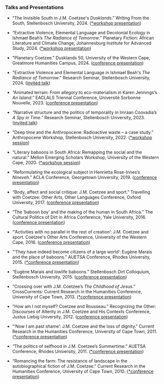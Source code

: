 ### Talks and Presentations

- “The Invisible South in J.M. Coetzee's _Dusklands_.” Writing From the South, Stellenbosch University, 2024. ([\*workshop presentation]())

- “Extractive Violence, Elemental Language and Decolonial Ecology in Ishmael Beah’s _The Radiance of Tomorrow_.” Planetary Fiction: African Literature and Climate Change, Johannesburg Institute for Advanced Study, 2024. ([\*workshop presentation]())

- "Planetary Coetzee." Dusklands 50, University of the Western Cape, Greatmore Humanities Campus, 2024. ([conference presentation](https://www.facebook.com/download/737216835248781/Dusklands50_finalprogramme.pdf?av=308500044&eav=Afal8BXCOUyUzyfEVejpVhSdvc0JpCP2eroOMy1bpYtcixtmjz-oAZddZAFIMwjwpCE&paipv=0&hash=AcqGlbhFR7Di7zHuzSg&__cft__[0]=AZWCeknonHsXceLHTm0SOo6sIvGW4WcfT8efdQllhfz9nBdC1yRayDe3DPMVI7A1q9qYQjGtYHVNRCdA5voCyB-iz2peXqcAUF0lclgq3AB49HpxJItkUHrdywB_F7Fi86NN1ZqK6Cr7WlOREjzKdpFkw-ns71oiTyypZlm_eeyLfsY-4FAPt0dXX9LcJVdjJs2--ZXREv7lEu3x4xv3qtuBikNOIsEYFkyrkOMkO7oIQQ&__tn__=H-R))

- "Extractive Violence and Elemental Language in Ishmael Beah's _The Radiance of Tomorrow_." Research Seminar, Stellenbosch University, 2024. ([invited talk](https://www0.sun.ac.za/english/blog/2024/02/26/research-seminar-2/))

- “Animated terrain: From allegory to eco-materialism in Karen Jennings’s _An Island_.” EACLALS Triennal Conference, Université Sorbonne Nouvelle, 2023. ([conference presentation](https://eaclals2023.sciencesconf.org/))

- “Narrative structure and the politics of temporality in Imraan Coovadia’s _A Spy in Time_.” Research Seminar, Stellenbosch University, 2023. ([invited talk](https://www.linkedin.com/feed/update/urn:li:activity:7054738664991465472/))

- “Deep time and the Anthropocene: Radioactive waste – a case study.” Anthropocene Workshop, Stellenbosch University, 2022. ([\*workshop session]())

- “Literary baboons in South Africa: Remapping the social and the natural.” Mellon Emerging Scholars Workshop, University of the Western Cape, 2020. ([\*workshop session]())

- “Reformulating the ecological subject in Henrietta Rose-Innes’s _Nineveh_.” ACLA Conference, Georgetown University, 2019. ([conference presentation](chrome-extension://efaidnbmnnnibpcajpcglclefindmkaj/https://www.acla.org/sites/default/files/files/ACLA_2019_ProgramGuide.pdf))

- “Body, affect and social critique: J.M. Coetzee and sport.” Travelling with Coetzee: Other Arts, Other Languages Conference, Oxford University, 2017. ([conference presentation](https://africainwords.com/2017/09/03/event-travelling-with-coetzee-29-sept-1-oct-2017-oxford/))

- “The ‘baboon boy’ and the making of the human in South Africa.” The Cultural Politics of Dirt in Africa Conference, Yale University, 2016. ([conference presentation](https://african.macmillan.yale.edu/event/workshop-cultural-politics-dirt-africa))

- “‘Activities with no parallel in the rest of creation’: J.M. Coetzee and sport. Coetzee's Other Arts Conference, University of the Western Cape, 2016. ([conference presentation](http://www.coetzeecollective.net/events-2016.html))

- “‘They have indeed become citizens of a large world’: Eugène Marais and the place of baboons.” AUETSA Conference, Rhodes University, 2015. ([\*conference presentation]())

- “Eugène Marais and lowlife baboons.” Stellenbosch Dirt Colloquium, Stellenbosch University, 2015. ([conference presentation](https://africainwords.com/2015/04/02/review-stellenbosch-dirt-colloquium-march-2015/))

- “Crossing over with J.M. Coetzee’s _The Childhood of Jesus_.” CrossCurrents: Current Research in the Humanities Conference, University of Cape Town, 2013. ([\*conference presentation]())

- “How am I not myself? Coetzee and Rousseau.” Recognizing the Other: Discourses of Alterity in J.M. Coetzee and His Contexts Conference, Justus Liebig University, 2012. ([conference presentation](chrome-extension://efaidnbmnnnibpcajpcglclefindmkaj/https://gretaolsonorg.files.wordpress.com/2017/05/programmcoetzee.pdf))

- “‘Now I am past shame’: J.M. Coetzee and the loss of dignity.” Current Research in the Humanities Conference, University of Cape Town, 2011. ([\*conference presentation]())

- “The politics of selfhood in J.M. Coetzee’s Summertime.” AUETSA Conference, Rhodes University, 2011. ([\*conference presentation]())

- “Romancing the farm: The resistance of landscape in the autobiographical fiction of J.M. Coetzee.” Current Research in the Humanities Conference, University of Cape Town, 2010. ([\*conference presentation]())
